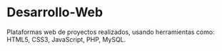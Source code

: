 # Desarrollo-Web
Plataformas web de proyectos realizados, usando herramientas como: HTML5, CSS3, JavaScript,  PHP, MySQL.
